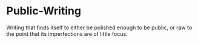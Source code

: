 # Public-Writing
Writing that finds itself to either be polished enough to be public, or raw to the point that its imperfections are of little focus.
